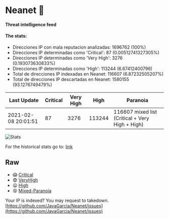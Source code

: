 # Neanet :hocho:
#### Threat intelligence feed
#### The stats:

- Direcciones IP con mala reputacion analizadas: 1696762 (100%)
- Direcciones IP determinadas como 'Critical':  87 (0.00512741327305%)
- Direcciones IP determinadas como 'Very High':  3276 (0.193073630833%)
- Direcciones IP determinadas como 'High':  113244 (6.67412400796)
- Total de direcciones IP indexadas en Neanet:  116607 (6.87232505207%)
- Total de direcciones IP descartadas en Neanet:  1580155 (93.1276749479%)

| Last Update | Critical | Very High | High | Paranoia |
| --- | --- | --- | --- | --- |
| 2021-02-08 20:01:51 | 87 | 3276 | 113244 | 116607 mixed list (Critical + Very High + High)|

![Stats](https://docs.google.com/spreadsheets/d/e/2PACX-1vSnaNMIXVabIpDJjufMlzH7poXnshF3mgd8Is1g9ytUEzVsP5my4Trn8f-xkoLLQ38xpL3HtmUexLo6/pubchart?oid=501124687&format=image)

For the historical stats go to: [link](/stats.csv)
## Raw
- :scream: [Critical](https://raw.githubusercontent.com/JavaGarcia/Neanet/master/blacklists/neanet_critical.txt)
- :fearful: [VeryHigh](https://raw.githubusercontent.com/JavaGarcia/Neanet/master/blacklists/neanet_veryHigh.txtt)
- :frowning: [High](https://raw.githubusercontent.com/JavaGarcia/Neanet/master/blacklists/neanet_high.txt)
- :dizzy_face: [Mixed-Paranoia](https://raw.githubusercontent.com/JavaGarcia/Neanet/master/blacklists/neanet_all.txt)


Your IP is indexed? You may request to takedown. [https://github.com/JavaGarcia/Neanet/issues](https://github.com/JavaGarcia/Neanet/issues)


























































































































































































































































































































































































































































































































































































































































































































































































































































































































































































































































































































































































































































































































































































































































































































































































































































































































































































































































































































































































































































































































































































































































































































































































































































































































































































































































































































































































































































































































































































































































































































































































































































































































































































































































































































































































































































































































































































































































































































































































































































































































































































































